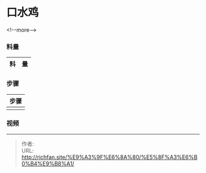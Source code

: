 # 口水鸡

&lt;!--more--&gt;



### 料量
|料|量|
|---|---|

### 步骤

|步骤|
|---|
||

### 视频

---

> 作者:   
> URL: http://richfan.site/%E9%A3%9F%E6%8A%80/%E5%8F%A3%E6%B0%B4%E9%B8%A1/  

